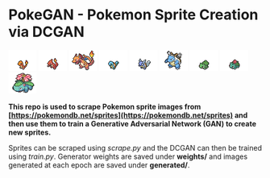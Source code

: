 # PokeGAN - Pokemon Sprite Creation via DCGAN
![Sprites](images/charmander.png) ![Sprites](images/charmeleon.png) ![Sprites](images/charizard.png)   ![Sprites](images/squirtle.png) ![Sprites](images/wartortle.png) ![Sprites](images/blastoise.png)  ![Sprites](images/bulbasaur.png) ![Pokemon](images/ivysaur.png) ![Pokemon](images/venusaur.png) 

**This repo is used to scrape Pokemon sprite images from [https://pokemondb.net/sprites](https://pokemondb.net/sprites) and then use them to train a Generative Adversarial Network (GAN) to create new sprites.**

Sprites can be scraped using *scrape.py* and the DCGAN can then be trained using *train.py*. Generator weights are saved under **weights/** and images generated at each epoch are saved under **generated/**.